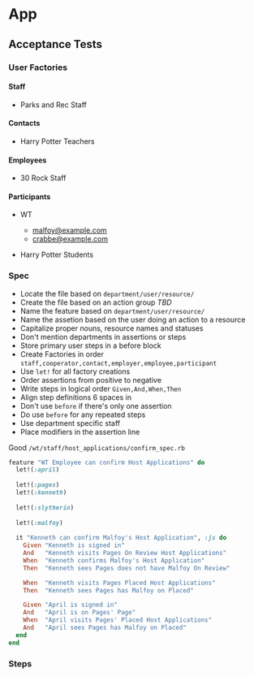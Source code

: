 # App

## Acceptance Tests

### User Factories

#### Staff

* Parks and Rec Staff

#### Contacts

* Harry Potter Teachers

#### Employees

* 30 Rock Staff

#### Participants
 
  * WT 
    * malfoy@example.com
    * crabbe@example.com
  
* Harry Potter Students

### Spec

  * Locate the file based on `department/user/resource/`
  * Create the file based on an action group *TBD*
  * Name the feature based on `department/user/resource/`
  * Name the assetion based on the user doing an action to a resource
  * Capitalize proper nouns, resource names and statuses
  * Don't mention departments in assertions or steps
  * Store primary user steps in a before block
  * Create Factories in order `staff,cooperator,contact,employer,employee,participant`
  * Use `let!` for all factory creations
  * Order assertions from positive to negative
  * Write steps in logical order `Given,And,When,Then`
  * Align step definitions 6 spaces in
  * Don't use `before` if there's only one assertion
  * Do use `before` for any repeated steps
  * Use department specific staff
  * Place modifiers in the assertion line
  
Good `/wt/staff/host_applications/confirm_spec.rb`

```ruby
feature "WT Employee can confirm Host Applications" do
  let!(:april)
  
  let!(:pages)
  let!(:kenneth)
  
  let!(:slytherin)
  
  let!(:malfoy)
  
  it "Kenneth can confirm Malfoy's Host Application", :js do
    Given "Kenneth is signed in"
    And   "Kenneth visits Pages On Review Host Applications"
    When  "Kenneth confirms Malfoy's Host Application"
    Then  "Kenneth sees Pages does not have Malfoy On Review"

    When  "Kenneth visits Pages Placed Host Applications"
    Then  "Kenneth sees Pages has Malfoy on Placed"

    Given "April is signed in"
    And   "April is on Pages' Page"
    When  "April visits Pages' Placed Host Applications"
    And   "April sees Pages has Malfoy on Placed"
  end
end
```

### Steps
